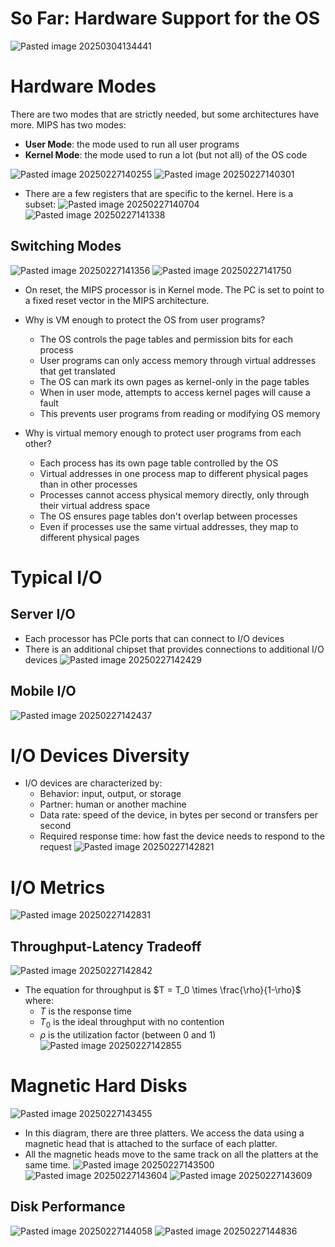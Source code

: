
# So Far: Hardware Support for the OS
![Pasted image 20250304134441](../../attachments/Pasted%20image%2020250304134441.png)

# Hardware Modes
There are two modes that are strictly needed, but some architectures have more. MIPS has two modes:
* **User Mode**: the mode used to run all user programs
* **Kernel Mode**: the mode used to run a lot (but not all) of the OS code

![Pasted image 20250227140255](../../attachments/Pasted%20image%2020250227140255.png)
![Pasted image 20250227140301](../../attachments/Pasted%20image%2020250227140301.png)
* There are a few registers that are specific to the kernel. Here is a subset:
![Pasted image 20250227140704](../../attachments/Pasted%20image%2020250227140704.png)
![Pasted image 20250227141338](../../attachments/Pasted%20image%2020250227141338.png)

## Switching Modes
![Pasted image 20250227141356](../../attachments/Pasted%20image%2020250227141356.png)
![Pasted image 20250227141750](../../attachments/Pasted%20image%2020250227141750.png)
* On reset, the MIPS processor is in Kernel mode. The PC is set to point to a fixed reset vector in the MIPS architecture.

* Why is VM enough to protect the OS from user programs?
	* The OS controls the page tables and permission bits for each process
	* User programs can only access memory through virtual addresses that get translated
	* The OS can mark its own pages as kernel-only in the page tables
	* When in user mode, attempts to access kernel pages will cause a fault
	* This prevents user programs from reading or modifying OS memory

* Why is virtual memory enough to protect user programs from each other?
	* Each process has its own page table controlled by the OS
	* Virtual addresses in one process map to different physical pages than in other processes
	* Processes cannot access physical memory directly, only through their virtual address space
	* The OS ensures page tables don't overlap between processes
	* Even if processes use the same virtual addresses, they map to different physical pages

# Typical I/O
## Server I/O
* Each processor has PCIe ports that can connect to I/O devices
* There is an additional chipset that provides connections to additional I/O devices
![Pasted image 20250227142429](../../attachments/Pasted%20image%2020250227142429.png)
## Mobile I/O
![Pasted image 20250227142437](../../attachments/Pasted%20image%2020250227142437.png)

# I/O Devices Diversity
* I/O devices are characterized by:
	* Behavior: input, output, or storage
	* Partner: human or another machine
	* Data rate: speed of the device, in bytes per second or transfers per second
	* Required response time: how fast the device needs to respond to the request
![Pasted image 20250227142821](../../attachments/Pasted%20image%2020250227142821.png)

# I/O Metrics
![Pasted image 20250227142831](../../attachments/Pasted%20image%2020250227142831.png)

## Throughput-Latency Tradeoff
![Pasted image 20250227142842](../../attachments/Pasted%20image%2020250227142842.png)

* The equation for throughput is $T = T_0 \times \frac{\rho}{1-\rho}$ where:
	* $T$ is the response time
	* $T_0$ is the ideal throughput with no contention
	* $\rho$ is the utilization factor (between 0 and 1)
![Pasted image 20250227142855](../../attachments/Pasted%20image%2020250227142855.png)

# Magnetic Hard Disks
![Pasted image 20250227143455](../../attachments/Pasted%20image%2020250227143455.png)
* In this diagram, there are three platters. We access the data using a magnetic head that is attached to the surface of each platter.
* All the magnetic heads move to the same track on all the platters at the same time.
![Pasted image 20250227143500](../../attachments/Pasted%20image%2020250227143500.png)
![Pasted image 20250227143604](../../attachments/Pasted%20image%2020250227143604.png)
![Pasted image 20250227143609](../../attachments/Pasted%20image%2020250227143609.png)

## Disk Performance
![Pasted image 20250227144058](../../attachments/Pasted%20image%2020250227144058.png)
![Pasted image 20250227144836](../../attachments/Pasted%20image%2020250227144836.png)

